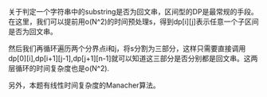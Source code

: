 关于判定一个字符串中的substring是否为回文串，区间型的DP是最常规的手段。在这里，我们可以提前用o(N^2)的时间预处理s，得到dp[i][j]表示任意一个子区间是否为回文串。

然后我们再循环遍历两个分界点i和j，将s分割为三部分，这样只需要直接调用dp[0][i],dp[i+1][j-1],dp[j+1][n-1]就可以知道这三部分是否分别都是回文串。这两层循环的时间复杂度也是o(N^2).

另外，本题有线性时间复杂度的Manacher算法。
